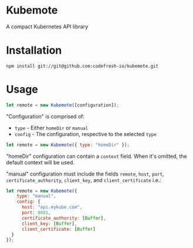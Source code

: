 # Kubemote

A compact Kubernetes API library

# Installation

```npm install git://git@github.com:codefresh-io/kubemote.git```

# Usage

```javascript
let remote = new Kubemote([configuration]);
```

"Configuration" is comprised of:

  * `type` - Either `homeDir` or `manual`
  * `config` - The configuration, respective to the selected `type`

```javascript
let remote = new Kubemote({ type: "homeDir" });
```

"homeDir" configuration can contain a `context` field. When it's omitted, the default context will be used.

"manual" configuration must include the fields `remote`, `host`, `port`, `certificate_authority`, `client_key`, and `client_certificate` i.e.:

```javascript
let remote = new Kubemote({
    type: "manual",
    config: {
      host: "api.mykube.com",
      port: 8001,
      certificate_authority: [Buffer],
      client_key: [Buffer],
      client_certificate: [Buffer]
  }
});
```